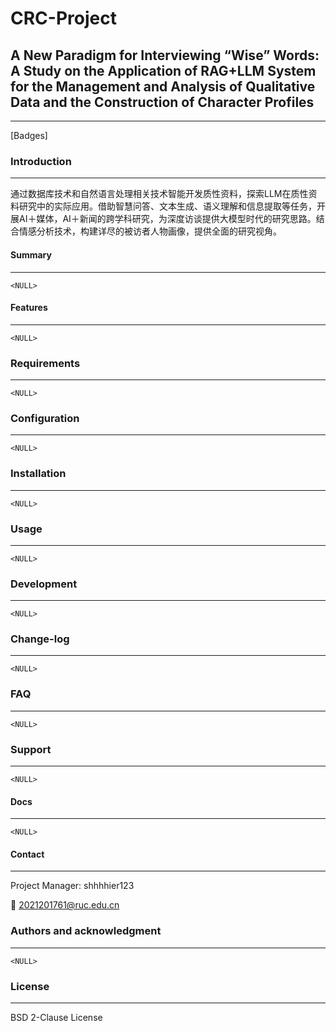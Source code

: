 # CRC-Project

## A New Paradigm for Interviewing “Wise” Words: A Study on the Application of RAG+LLM System for the Management and Analysis of Qualitative Data and the Construction of Character Profiles

------



[Badges]

### **Introduction**

------

通过数据库技术和自然语言处理相关技术智能开发质性资料，探索LLM在质性资料研究中的实际应用。借助智慧问答、文本生成、语义理解和信息提取等任务，开展AI＋媒体，AI＋新闻的跨学科研究，为深度访谈提供大模型时代的研究思路。结合情感分析技术，构建详尽的被访者人物画像，提供全面的研究视角。



#### **Summary**

------

`<NULL>`



#### **Features**

------

`<NULL>`



### **Requirements**

------

`<NULL>`



### **Configuration**

------

`<NULL>`



### **Installation**

------

`<NULL>`



### **Usage**

------

`<NULL>`



### **Development**

------

`<NULL>`



### **Change-log**

------

`<NULL>`



### **FAQ**

------

`<NULL>`



### **Support**

------

`<NULL>`



#### **Docs**

------

`<NULL>`



#### **Contact**

------

Project Manager: shhhhier123

:email: [2021201761@ruc.edu.cn](mailto:2021201761@ruc.edu.cn)



### **Authors and acknowledgment**

------

`<NULL>`



### **License**

------

BSD 2-Clause License

